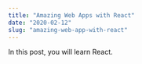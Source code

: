 ```yaml
---
title: "Amazing Web Apps with React"
date: "2020-02-12"
slug: "amazing-web-app-with-react"
---
```


In this post, you will learn React.
